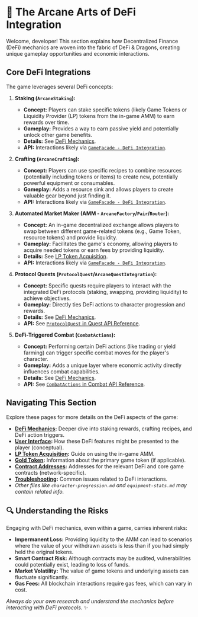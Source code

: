 # 🔮 The Arcane Arts of DeFi Integration

Welcome, developer! This section explains how Decentralized Finance (DeFi) mechanics are woven into the fabric of DeFi & Dragons, creating unique gameplay opportunities and economic interactions.

## Core DeFi Integrations

The game leverages several DeFi concepts:

1.  **Staking (`ArcaneStaking`):**
    *   **Concept:** Players can stake specific tokens (likely Game Tokens or Liquidity Provider (LP) tokens from the in-game AMM) to earn rewards over time.
    *   **Gameplay:** Provides a way to earn passive yield and potentially unlock other game benefits.
    *   **Details:** See [DeFi Mechanics](./defi-mechanics.md).
    *   **API:** Interactions likely via [`GameFacade - DeFi Integration`](../api-reference/game-facade.md#defi-integration-).

2.  **Crafting (`ArcaneCrafting`):**
    *   **Concept:** Players can use specific recipes to combine resources (potentially including tokens or items) to create new, potentially powerful equipment or consumables.
    *   **Gameplay:** Adds a resource sink and allows players to create valuable gear beyond just finding it.
    *   **API:** Interactions likely via [`GameFacade - DeFi Integration`](../api-reference/game-facade.md#defi-integration-).

3.  **Automated Market Maker (AMM - `ArcaneFactory`/`Pair`/`Router`):**
    *   **Concept:** An in-game decentralized exchange allows players to swap between different game-related tokens (e.g., Game Token, resource tokens) and provide liquidity.
    *   **Gameplay:** Facilitates the game's economy, allowing players to acquire needed tokens or earn fees by providing liquidity.
    *   **Details:** See [LP Token Acquisition](./lp-token-acquisition.md).
    *   **API:** Interactions likely via [`GameFacade - DeFi Integration`](../api-reference/game-facade.md#defi-integration-).

4.  **Protocol Quests (`ProtocolQuest`/`ArcaneQuestIntegration`):**
    *   **Concept:** Specific quests require players to interact with the integrated DeFi protocols (staking, swapping, providing liquidity) to achieve objectives.
    *   **Gameplay:** Directly ties DeFi actions to character progression and rewards.
    *   **Details:** See [DeFi Mechanics](./defi-mechanics.md).
    *   **API:** See [`ProtocolQuest` in Quest API Reference](../api-reference/quest.md#protocol-quests-protocolquestsol).

5.  **DeFi-Triggered Combat (`CombatActions`):**
    *   **Concept:** Performing certain DeFi actions (like trading or yield farming) can trigger specific combat moves for the player's character.
    *   **Gameplay:** Adds a unique layer where economic activity directly influences combat capabilities.
    *   **Details:** See [DeFi Mechanics](./defi-mechanics.md).
    *   **API:** See [`CombatActions` in Combat API Reference](../api-reference/combat.md#combat-actions-sol-).

## Navigating This Section

Explore these pages for more details on the DeFi aspects of the game:

-   **[DeFi Mechanics](./defi-mechanics.md):** Deeper dive into staking rewards, crafting recipes, and DeFi action triggers.
-   **[User Interface](./user-interface.md):** How these DeFi features might be presented to the player (conceptual).
-   **[LP Token Acquisition](./lp-token-acquisition.md):** Guide on using the in-game AMM.
-   **[Gold Token](./gold-token.md):** Information about the primary game token (if applicable).
-   **[Contract Addresses](./contract-addresses.md):** Addresses for the relevant DeFi and core game contracts (network-specific).
-   **[Troubleshooting](./troubleshooting.md):** Common issues related to DeFi interactions.
-   *Other files like `character-progression.md` and `equipment-stats.md` may contain related info.*

## 🔍 Understanding the Risks

Engaging with DeFi mechanics, even within a game, carries inherent risks:

-   **Impermanent Loss:** Providing liquidity to the AMM can lead to scenarios where the value of your withdrawn assets is less than if you had simply held the original tokens.
-   **Smart Contract Risk:** Although contracts may be audited, vulnerabilities could potentially exist, leading to loss of funds.
-   **Market Volatility:** The value of game tokens and underlying assets can fluctuate significantly.
-   **Gas Fees:** All blockchain interactions require gas fees, which can vary in cost.

*Always do your own research and understand the mechanics before interacting with DeFi protocols.* ✨ 